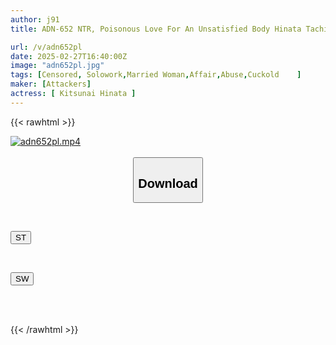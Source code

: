 ```yaml
---
author: j91
title: ADN-652 NTR, Poisonous Love For An Unsatisfied Body Hinata Tachibana

url: /v/adn652pl
date: 2025-02-27T16:40:00Z
image: "adn652pl.jpg"
tags: [Censored, Solowork,Married Woman,Affair,Abuse,Cuckold	]
maker: [Attackers]
actress: [ Kitsunai Hinata ]
---
```



{{< rawhtml >}}

<div class="video" data-videoid="9qlZWlWozJha33j">
    <a href="javascript:;">
        <img src="/v/adn652pl/adn652pl.jpg" width="WIDTH" height="HEIGHT" alt="adn652pl.mp4" loading="lazy">
    </a>
</div>

<script type="text/javascript" src="https://j91.asia/asset/on-demand-st.js"></script>

<br>
  <link rel="stylesheet" href="https://j91.asia/asset/bs5.css">
  
  <center>
  <button class="btn btn-primary" type="button" data-bs-toggle="collapse" data-bs-target=".multi-collapse" aria-expanded="false" aria-controls="multiCollapseExample1 multiCollapseExample2"><h2>Download</h2></button></center>
</p>
<div class="row">
  <div class="col">
    <div class="collapse multi-collapse" id="multiCollapseExample1">
      <div class="card card-body">
	      	      <br>
<div class="buttons">  
<p><a href="/v/adn652pl/st.html" target="_blank"><button class="btn-hover color-3"><i class="fa fa-download"></i> ST</button></a></p></div>
    </div>
  </div>
</div>
  <div class="col">
    <div class="collapse multi-collapse" id="multiCollapseExample2">
      <div class="card card-body">
	      <br>
<div class="buttons">
<p><a href="/v/adn652pl/sw.html" target="_blank"><button class="btn-hover color-2"><i class="fa fa-download"></i> SW</button></a></p></div>
<br><br>
      </div>
    </div>
  </div>
</div>

{{< /rawhtml >}}
